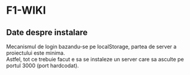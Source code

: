 # F1-WIKI
<h2>Date despre instalare</h2>

Mecanismul de login bazandu-se pe localStorage, partea de server a proiectului este minima. <br>
Astfel, tot ce trebuie facut e sa se instaleze un server care sa asculte pe portul 3000 (port hardcodat).
